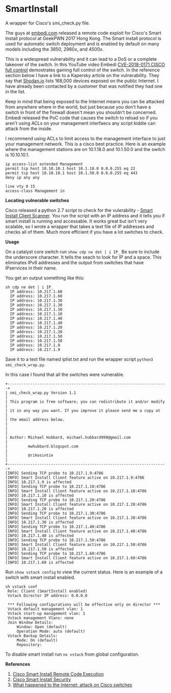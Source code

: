 # SmartInstall
A wrapper for Cisco's smi_check.py file.

The guys at [embedi.com](embedi.com) released a remote code exploit for Cisco's Smart Install protocol at GeekPWN 2017 Hong Kong. The Smart install protocol is used for automatic switch deployment and is enabled by default on many models including the 3850, 2960x, and 4500x. 

This is a widespread vulnerability and it can lead to a DoS or a complete takeover of the switch. In this YouTube video Embedi [CVE-2018-0171 CISCO full control](https://www.youtube.com/watch?time_continue=6&v=CE7KNK6UJuk) demostrates gaining full control of the switch. In the reference section below I have a link to a Kapersky article on the vulnerability. They say that [Shodan.io](https://www.shodan.io/) lists 168,000 devices exposed on the public Internet. I have already been contacted by a customer that was notified they had one in the list. 

Keep in mind that being exposed to the Internet means you can be attacked from anywhere where in the world, but just because you don't have a switch in front of the firewall doesn't mean you shouldn't be concerned. Embedi released the PoC code that causes the switch to reload so if you aren't using ACLs on your management interfaecs any script kiddie can attack from the inside. 

I recommend using ACLs to limit access to the management interface to just your management network. This is a cisco best practice. Here is an example where the management stations are on 10.1.18.0 and 10.1.50.0 and the switch is 10.10.10.1.  
```
ip access-list extended Management
permit tcp host 10.10.10.1 host 10.1.18.0 0.0.0.255 eq 22
permit tcp host 10.10.10.1 host 10.1.50.0 0.0.0.255 eq 443
deny ip any any

line vty 0 15
access-class Management in
```
**Locating vulnerable switches**

Cisco released a python 2.7 script to check for the vulerability - [Smart Install Client Scanner](https://github.com/Cisco-Talos/smi_check). You run the script with an IP address and it tells you if smart install is running and accessable. It works great but isn't very scalable, so I wrote a wrapper that takes a text file of IP addresses and checks all of them. Much more efficient if you have a lot switches to check.

**Usage**

On a catalyst core switch run ```show cdp ne det | i IP_``` 
Be sure to include the underscore character. It tells the seach to look for IP and a space. This eliminates IPv6 addresses and the output from switches that have IPservices in their name.

You get an output something like this:
```
sh cdp ne det | i IP_
  IP address: 10.217.1.60
  IP address: 10.217.1.60
  IP address: 10.217.1.30
  IP address: 10.217.1.30
  IP address: 10.217.1.10
  IP address: 10.217.1.10
  IP address: 10.217.1.40
  IP address: 10.217.1.40
  IP address: 10.217.1.20
  IP address: 10.217.1.20
  IP address: 10.217.1.50
  IP address: 10.217.1.50
  IP address: 10.217.1.9
  IP address: 10.217.1.9
```  
Save it to a text file named iplist.txt and run the wrapper script ```python3 smi_check_wrap.py```. 

In this case I found that all the switches were vulnerable. 
```
+----------------------------------------------------------------------+
| smi_check_wrap.py Version 1.1                                               |
| This program is free software; you can redistribute it and/or modify |
| it in any way you want. If you improve it please send me a copy at   |
| the email address below.                                             |
|                                                                      |
| Author: Michael Hubbard, michael.hubbard999@gmail.com                |
|         mwhubbard.blogspot.com                                       |
|         @rikosintie                                                  |
+----------------------------------------------------------------------+
[INFO] Sending TCP probe to 10.217.1.9:4786
[INFO] Smart Install Client feature active on 10.217.1.9:4786
[INFO] 10.217.1.9 is affected
[INFO] Sending TCP probe to 10.217.1.10:4786
[INFO] Smart Install Client feature active on 10.217.1.10:4786
[INFO] 10.217.1.10 is affected
[INFO] Sending TCP probe to 10.217.1.20:4786
[INFO] Smart Install Client feature active on 10.217.1.20:4786
[INFO] 10.217.1.20 is affected
[INFO] Sending TCP probe to 10.217.1.30:4786
[INFO] Smart Install Client feature active on 10.217.1.30:4786
[INFO] 10.217.1.30 is affected
[INFO] Sending TCP probe to 10.217.1.40:4786
[INFO] Smart Install Client feature active on 10.217.1.40:4786
[INFO] 10.217.1.40 is affected
[INFO] Sending TCP probe to 10.217.1.50:4786
[INFO] Smart Install Client feature active on 10.217.1.50:4786
[INFO] 10.217.1.50 is affected
[INFO] Sending TCP probe to 10.217.1.60:4786
[INFO] Smart Install Client feature active on 10.217.1.60:4786
[INFO] 10.217.1.60 is affected
```
Run ```show vstack config``` to view the current status. Here is an example of a switch with smart install enabled.
```
sh vstack conf
 Role: Client (SmartInstall enabled)
 Vstack Director IP address: 0.0.0.0

 *** Following configurations will be effective only on director ***
 Vstack default management vlan: 1
 Vstack start-up management vlan: 1
 Vstack management Vlans: none
 Join Window Details:
	 Window: Open (default)
	 Operation Mode: auto (default)
 Vstack Backup Details:
	 Mode: On (default)
	 Repository: 
```
To disable smart install run ```no vstack``` from global configuration.


**References**

1. [Cisco Smart Install Remote Code Execution](https://embedi.com/blog/cisco-smart-install-remote-code-execution/)
2. [Cisco Smart Install Security](https://www.cisco.com/c/en/us/td/docs/switches/lan/smart_install/configuration/guide/smart_install/concepts.html#23355)
3. [What happened to the Internet: attack on Cisco switches](https://www.kaspersky.com/blog/cisco-apocalypse/21966/)
